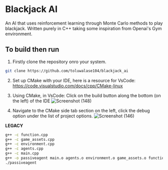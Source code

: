 # Blackjack AI
An AI that uses reinforcement learning through Monte Carlo methods to play blackjack. Written purely in C++ taking some inspiration from Openai's Gym environment.
## To build then run
1. Firstly clone the repository onro your system.
```bash
git clone https://github.com/toluwalase104/blackjack_ai
```
 2. Set up CMake with your IDE, here is a resource for VsCode:
  https://code.visualstudio.com/docs/cpp/CMake-linux
 3. Using CMake, in VsCode: Click on the build button along the bottom (on the left) of the IDE
![Screenshot (148)](https://github.com/user-attachments/assets/27f96188-4b0b-4d40-b2a5-03bab9d7ff78)

 4. Navigate to the CMake side tab section on the left, click the debug option under the list of project options.
![Screenshot (146)](https://github.com/user-attachments/assets/b5b39f8b-88ae-46bc-a841-aa3edf452d5f)


**LEGACY**
```bash
g++ -c function.cpp
g++ -c game_assets.cpp
g++ -c environment.cpp
g++ -c agents.cpp
g++ -c main.cpp
g++ -o passiveagent main.o agents.o environment.o game_assets.o function.o
./passiveagent
```
